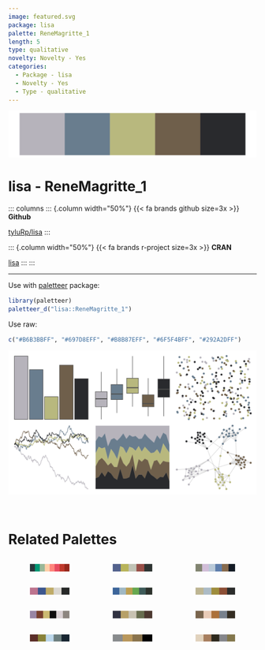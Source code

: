 ```yaml
---
image: featured.svg
package: lisa
palette: ReneMagritte_1
length: 5
type: qualitative
novelty: Novelty - Yes
categories:
  - Package - lisa
  - Novelty - Yes
  - Type - qualitative
---
```


![](featured.svg)

# lisa - ReneMagritte_1 

::: columns
::: {.column width="50%"}
{{< fa brands github size=3x >}}
**Github**

[tyluRp/lisa](https://github.com/tyluRp/lisa)
:::

::: {.column width="50%"}
{{< fa brands r-project size=3x >}}
**CRAN**

[lisa](https://CRAN.R-project.org/package=lisa)
:::
:::

<hr> 

Use with [paletteer](https://emilhvitfeldt.github.io/paletteer/) package:

```r
library(paletteer)
paletteer_d("lisa::ReneMagritte_1")
```

Use raw:

```r
c("#B6B3BBFF", "#697D8EFF", "#B8B87EFF", "#6F5F4BFF", "#292A2DFF")
``` 

![](examples.png) 

<br>

# Related Palettes

<div class="list" style="display: grid; grid-template-columns: auto auto auto;"> <figure class="figure">
<a href="../../awtools/a_palette/"> <img src="../../awtools/a_palette/featured.svg" style="width: 100%;" class="figure-img"></a>
</figure> <figure class="figure">
<a href="../../lisa/TheovanDoesburg_1/"> <img src="../../lisa/TheovanDoesburg_1/featured.svg" style="width: 100%;" class="figure-img"></a>
</figure> <figure class="figure">
<a href="../../DresdenColor/deadbeat/"> <img src="../../DresdenColor/deadbeat/featured.svg" style="width: 100%;" class="figure-img"></a>
</figure> <figure class="figure">
<a href="../../lisa/TheovanDoesburg/"> <img src="../../lisa/TheovanDoesburg/featured.svg" style="width: 100%;" class="figure-img"></a>
</figure> <figure class="figure">
<a href="../../futurevisions/hd/"> <img src="../../futurevisions/hd/featured.svg" style="width: 100%;" class="figure-img"></a>
</figure> <figure class="figure">
<a href="../../lisa/EdgarDegas/"> <img src="../../lisa/EdgarDegas/featured.svg" style="width: 100%;" class="figure-img"></a>
</figure> <figure class="figure">
<a href="../../wesanderson/IsleofDogs1/"> <img src="../../wesanderson/IsleofDogs1/featured.svg" style="width: 100%;" class="figure-img"></a>
</figure> <figure class="figure">
<a href="../../lisa/Pierre_AugusteRenoir_1/"> <img src="../../lisa/Pierre_AugusteRenoir_1/featured.svg" style="width: 100%;" class="figure-img"></a>
</figure> <figure class="figure">
<a href="../../rtist/degas/"> <img src="../../rtist/degas/featured.svg" style="width: 100%;" class="figure-img"></a>
</figure> <figure class="figure">
<a href="../../colRoz/i_lesueurii/"> <img src="../../colRoz/i_lesueurii/featured.svg" style="width: 100%;" class="figure-img"></a>
</figure> <figure class="figure">
<a href="../../nbapalettes/raptors_city/"> <img src="../../nbapalettes/raptors_city/featured.svg" style="width: 100%;" class="figure-img"></a>
</figure> <figure class="figure">
<a href="../../lisa/LucianFreud/"> <img src="../../lisa/LucianFreud/featured.svg" style="width: 100%;" class="figure-img"></a>
</figure> 
</div>
